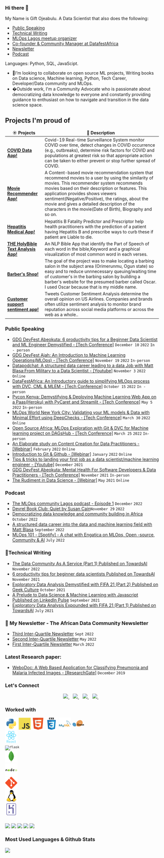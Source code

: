 
  

### Hi there 👋  

My Name is Gift Ojeabulu. A Data Scientist that also does the following:

* [Public Speaking](https://speakerdeck.com/giftojabu1) 
* [Technical Writing](https://medium.com/@giftojeabulu)
* [MLOps Lagos meetup organizer](https://www.meetup.com/lagos-mlops-community/)
* [Co-founder & Community Manager at DatafestAfrica](https://twitter.com/datafestafrica) 
* [Newsletter](https://www.getrevue.co/profile/giftojeabulu_)
* [Podcast](https://twitter.com/datapodchat) 


  
 Languages: Python, SQL, JavaScipt.
  
  

- 👯I’m looking to collaborate on open source ML projects, Writing books on Data science, Machine learning, Python, Tech Career, Developer/Data community and MLOps.
- �Outside work, I'm a Community Advocate who is passionate about democratizing data knowledge to everyone and constantly providing guidance to enthusiast on how to navigate and transition in the data science space.



<h2>Projects I'm proud of</h2>
<table>
  <thead align="center">
    <tr border: none;>
      <td><b>☀️ Projects</b></td>
      <td><b>💬 Description</b></td>
    </tr>
  </thead>
  <tbody>
     <tr>
      <td><a href="https://github.com/Gift-Ojeabulu/Covid-Surveillance-System"><b>COVID Data App!</b></a></td>
      <td> Covid-19 Real-time Surveillance System  monitor COVID over time, detect changes in COVID occurrence (e.g., outbreaks), determine risk factors for COVID and populations at greatest risk so that appropriate action can be taken to either prevent or stop further spread of COVID.</td>
    </tr>
    <tr>
    <tr>
      <td><a href="https://github.com/Gift-Ojeabulu/Movie-Recommendation-System"><b>Movie Recommender App!</b></a></td>
      <td>A Content-based movie recommendation system that recommend movies to a user by using the similarity of movies. This recommender system recommends movies based on their description or features. This application provides shows viewers sentiment(Negative/Positive), the ratings, about the movie and gives a detailed description of the characters in the movie(Date of Birth), Biography and so on.
</td>
    </tr>
    <tr>
      <td><a href="https://github.com/Gift-Ojeabulu/Hepatitis-predmedical-App"><b>Hepatitis Medical App!</b></a></td>
      <td> Hepatitis B Fatality Predictor and Prescriptor help health practitioners with the prediction of a patient having Hepatitis B and prescribe ways to curb these if patient are Liable to die.</td>
    </tr>
    <tr>
      <td><a href="https://github.com/Gift-Ojeabulu/BibleText-Analysis"><b>THE HolyBible Text Analysis App!</b></a></td>
      <td>An NLP Bible App that identify the Part of Speech of each word in the bible,Keyword and a graphical visualization of most common word in each verses.</td>
    </tr>
     <tr>
      <td><a href="https://github.com/Gift-Ojeabulu/Barbershop"><b>Barber's Shop!</b></a></td>
      <td> The goal of the project was to make locating a barbing salon in the subject area (Orimerunmu, Ogun state) so easy and to reduce unnnecessary queuing/waiting time of customer's in the barbing salon by building a barber's website for the presumed barber called Oscar. I used Oscar because that is my middle name.</td>
    </tr>
    <tr>
      <td><a href="https://github.com/Gift-Ojeabulu/Twitter-SentimentAirline-Analysis"><b>Customer support sentiment app!</b></a></td>
      <td> Tweets Customer Sentiment Analysis determine the overall opinion on US Airlines. Companies and brands often utilize sentiment analysis to monitor brand reputation across social media platforms or across the web as a whole..</td>
    </tr>
  </tbody>
</table>

 
 ### Public Speaking
 * [GDG DevFest Abeokuta: 6 productivity tips for a Beginner Data Scientist and ML Engineer Demystified - [Tech Conference]](https://speakerdeck.com/giftojabu1/6-productivity-tips-for-beginner-data-scientists) `December 10` `2022` `In - person`
  * [GDG DevFest Ajah: An Introduction to Machine Learning Operations(MLOps) - [Tech Conference]](https://speakerdeck.com/giftojabu1/introduction-to-machine-learning-operations-mlops-0371f984-fa73-4378-8b9a-cb48476c857d) `November 19` `2022` `In-person`
  * [Datapodchat: A structured data career leading to a data Job with Matt Blasa:From Military to a Data Scientist - [Youtube]](https://youtu.be/qvtWjsAJtQo) `November 3` `2022` `Online`
  * [DataFestAfrica: An Introductory guide to simplifying MLOps process with DVC, CML & MLEM - [Tech Conference]](https://www.linkedin.com/posts/gift-ojabu_machinelearning-opensource-africa-activity-6991044887521472513-24Nr?utm_source=share&utm_medium=member_desktop) `October 15` `2022` `In - person`
 * [Pycon Kenya: Demystifying & Deploying Machine Learning Web App on a Paas(Heroku) with PyCaret and Streamlit - [Tech Conference]](https://twitter.com/GiftOjeabulu_/status/1509449557666635777?s=20&t=sJog-FErONrtAez6WGuZfw) `May 5` `2022` `In-person`
 * [MLOps World New York City: Validating your ML models & Data with Minimal Effort using DeepChecks  - [Tech Conference]](https://docs.google.com/presentation/d/1F5aMFBHK7rTJhjjw-NdgXjY5ePSrluLwj93c5EGSoPc/edit#slide=id.g121068acc67_0_0) `March 30` `2022` `Online`
 * [Open Source Africa: MLOps Exploration with Git & DVC for Machine learning project on DAGsHub - [Tech Conference]](https://www.linkedin.com/posts/gift-ojabu_machinelearning-opensource-africa-activity-6930493978848935936--Nsb?utm_source=share&utm_medium=member_desktop) `March 25` `2022` `In-person`
 * [An Elaborate study on Content Creation for Data Practitioners - [Webinar]](https://twitter.com/GiftOjeabulu_/status/1496470687036358663?s=20&t=OzOz_zSfdls4p63KOTBrcg) `February` `2022` `Online`
 * [Introduction to Git & Github - [Webinar]](https://www.linkedin.com/posts/quantum-analytics-ng_data-analytics-datascientist-activity-6891739236853501952--eRW) `January` `2022` `Online`
 * [Tips & tricks to landing your first job as a data scientist/machine learning engineer - [Youtube]](https://youtu.be/f4TVX6oA154) `December` `2021`
 * [GDG DevFest Abeokuta: Mental Health For Software Developers & Data Practitioners - [Tech Conference]](https://docs.google.com/presentation/d/1ZYkwIN2rig8n00r-afPBgPU1_Kk0QvhszXBAereFoAU/edit#slide=id.g1035b4f5ff8_0_0) `November` `2021` `In-person`
 * [The Rudiment in Data Science - [Webinar]](https://www.linkedin.com/posts/gift-ojabu_giftojeabulu-activity-6796093792681377792-8YFl?utm_source=linkedin_share&utm_medium=member_desktop_web) `May` `2021`  `Online`


 ### Podcast
 * [The MLOps community Lagos podcast - Episode 1](https://open.spotify.com/episode/7lAYSuddfhWgIMDKUAa1Pt?si=Aq1ku4CVSbGIvxRTivWeVg) `December` `2022`
 * [Devrel Book Club: Quiet by Susan Cain](https://developerrelations.com/pt/podcast/quiet-with-bekah-hawrot-weigel?utm_source=rss&utm_medium=rss&utm_campaign=quiet-with-bekah-hawrot-weigel)`November 29` `2022`
 * [Democratizing data knowledge and community building in Africa](https://www.thekeycuts.com/dear-analyst-106-democratizing-data-knowledge-and-community-building-in-africa-with-gift-ojeabulu/) `October` `2022`
 * [A structured data career into the data and machine learning field with Matt Blasa](https://open.spotify.com/episode/4ZTa8rS0J8bHKVhYe7kwLs?si=r3TrdFw7SoGRYUHF_468tQ) `September` `2022`
 * [MLOps 101 - [Spotify] - A chat with Engatica on MLOps, Open -source, Community & AI](https://open.spotify.com/episode/3xCpFkAR7Dfr4cBzjVkM5v?si=SviHUD9ZQYGMin1kymSylg&nd=1) `July` `2022`

### 📝Technical Writing
* [The Data Community As A Service (Part 1) Published on TowardsAI](https://pub.towardsai.net/the-data-community-as-a-service-part-1-1bd268add482) `November` `2022`
 * [6 productivity tips for beginner data scientists Published on TowardsAI](https://pub.towardsai.net/6-productivity-tips-for-beginner-data-scientists-44ed6cc87a11?source=user_profile---------0-------------------------------) `November` `2021`
 * [Exploratory Data Analysis Demystified with FIFA 21 (Part 2) Published on Geek Culture](https://giftojeabulu.medium.com/exploratory-data-analysis-demystified-with-fifa-21-part-2-76209caa24d2) `October` `2021`
 * [A Prelude to Data Science & Machine Learning with Javascript Published on LinkedIn Pulse](https://www.linkedin.com/feed/update/urn:li:ugcPost:6840931357837811714?updateEntityUrn=urn%3Ali%3Afs_feedUpdate%3A%28*%2Curn%3Ali%3AugcPost%3A6840931357837811714%29) `September` `2021`
 * [Exploratory Data Analysis Expounded with FIFA 21 (Part 1) Published on TowardsAI](https://pub.towardsai.net/exploratory-data-analysis-expounded-with-fifa-2021-part-1-f20c465d483e) `July` `2021`

### 📝 My Newsletter - The African Data Community Newsletter
 * [Third Inter-Quartile Newsletter](https://www.getrevue.co/profile/giftojeabulu_/issues/3rd-inter-quartile-newsletter-1130741) `Sept` `2022`
 * [Second Inter-Quartile Newsletter](https://www.getrevue.co/profile/giftojeabulu_/issues/second-inter-quartile-newsletter-1080982) `May` `2022`
 * [First Inter-Quartile Newsletter](https://www.getrevue.co/profile/giftojeabulu_/issues/first-inter-quartile-newsletter-1004938) `March` `2022`



 ### Latest Research paper:
 * [WeboDoc: A Web Based Application for Classifying Pneumonia and Malaria Infected Images - [ResearchGate]](https://www.researchgate.net/publication/338681432_WeboDoc_A_Web_Based_Application_for_Classifying_Pneumonia_and_Malaria_Infected_Images) `December` `2019`


  ### Let's Connect

<p align='center'>
<a href="https://twitter.com/GiftOjeabulu_">
  <img src="https://img.shields.io/badge/twitter-%231DA1F2.svg?&style=for-the-badge&logo=twitter&logoColor=white" />
</a>&nbsp;&nbsp;
<a href="mailto:giftoscart@gmail.com">
  <img src="https://img.shields.io/badge/email-%23D14836.svg?&style=for-the-badge&logo=gmail&logoColor=white" />
</a>&nbsp;&nbsp;
  <a href="https://www.linkedin.com/in/gift-ojabu/">
  <img src="https://img.shields.io/badge/linkedin-%230077B5.svg?&style=for-the-badge&logo=linkedin&logoColor=white" />
</a>&nbsp;&nbsp;
  <a href="https://medium.com/@giftojeabulu">                                                                               
<img src="https://img.shields.io/badge/Medium-12100E?style=for-the-badge&logo=medium&logoColor=white" />
</a>&nbsp;&nbsp;
  
  


### Worked with 

<code><img height="40" src="https://raw.githubusercontent.com/devicons/devicon/master/icons/python/python-original.svg" title="python"></code>
<code><img height="40" src="https://raw.githubusercontent.com/devicons/devicon/master/icons/javascript/javascript-original.svg" title="javascript"></code>
<code><img height="40" src="https://raw.githubusercontent.com/devicons/devicon/master/icons/html5/html5-original.svg" title="html5"></code>
<code><img height="40" src="https://raw.githubusercontent.com/devicons/devicon/master/icons/css3/css3-original-wordmark.svg" title="css3"></code>
<code><img height="40" src="https://raw.githubusercontent.com/devicons/devicon/master/icons/mysql/mysql-original-wordmark.svg" title="mysql"></code>
<code><img height="40" src="https://raw.githubusercontent.com/github/explore/80688e429a7d4ef2fca1e82350fe8e3517d3494d/topics/scikit-learn/scikit-learn.png" title="sklearn">
<code><img height="40" src="https://raw.githubusercontent.com/devicons/devicon/master/icons/react/react-original-wordmark.svg" title="react"></code>
<code><img height="40" src="https://www.vectorlogo.zone/logos/pocoo_flask/pocoo_flask-icon.svg" title="flask"></code>
<code><img height="40" src="https://raw.githubusercontent.com/devicons/devicon/master/icons/mongodb/mongodb-original.svg" title="mongodb"></code>
<code><img height="40" src="https://raw.githubusercontent.com/devicons/devicon/master/icons/nodejs/nodejs-original-wordmark.svg" title="node.js"></code>
<code><img height="40" src="https://raw.githubusercontent.com/devicons/devicon/master/icons/git/git-original.svg" title="git"></code>
<code><img height="40" src="https://raw.githubusercontent.com/devicons/devicon/master/icons/linux/linux-original.svg" title="linux"></code>
<code><img height="40" src="https://raw.githubusercontent.com/devicons/devicon/master/icons/heroku/heroku-original.svg" title="heroku"></code>
</code>

  <h3></h3>

[![](https://raw.githubusercontent.com/Gift-Ojeabulu/Gift-Ojeabulu/main/profile-summary-card-output/monokai/0-profile-details.svg)](https://github.com/vn7n24fzkq/github-profile-summary-cards)
[![](https://raw.githubusercontent.com/Gift-Ojeabulu/Gift-Ojeabulu/main/profile-summary-card-output/monokai/1-repos-per-language.svg)](https://github.com/vn7n24fzkq/github-profile-summary-cards) [![](https://raw.githubusercontent.com/Gift-Ojeabulu/Gift-Ojeabulu/main/profile-summary-card-output/monokai/2-most-commit-language.svg)](https://github.com/vn7n24fzkq/github-profile-summary-cards)
[![](https://raw.githubusercontent.com/Gift-Ojeabulu/Gift-Ojeabulu/main/profile-summary-card-output/monokai/3-stats.svg)](https://github.com/vn7n24fzkq/github-profile-summary-cards) [![](https://raw.githubusercontent.com/Gift-Ojeabulu/Gift-Ojeabulu/main/profile-summary-card-output/monokai/4-productive-time.svg)](https://github.com/vn7n24fzkq/github-profile-summary-cards)


  

###  Most Used Languages & Github Stats

<a href="https://github.com/Gift-Ojeabulu/Gift-Ojeabulu">
  <img align="center" src="https://github-readme-stats.vercel.app/api/top-langs/?username=Gift-Ojeabulu&hide=java,html&title_color=ffffff&text_color=c9cacc&icon_color=2bbc8a&bg_color=1d1f21" />
</a>
    

   
  



